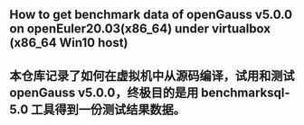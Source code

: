 ## How to get benchmark data of openGauss v5.0.0 on openEuler20.03(x86_64) under virtualbox (x86_64 Win10 host)

## 本仓库记录了如何在虚拟机中从源码编译，试用和测试 openGauss v5.0.0，终极目的是用 benchmarksql-5.0 工具得到一份测试结果数据。
